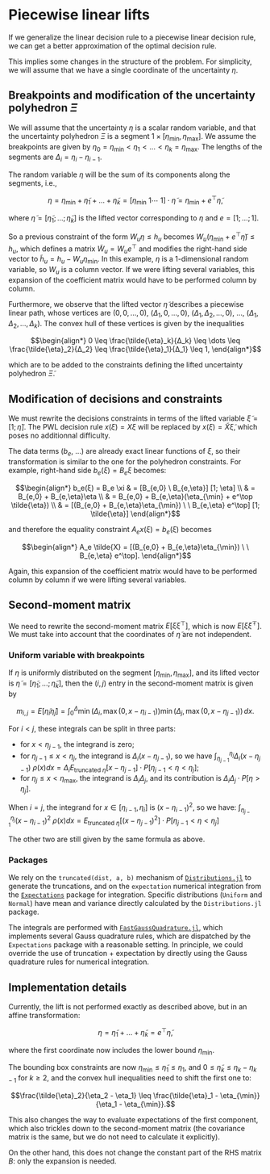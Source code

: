 # Piecewise linear lifts

If we generalize the linear decision rule to a piecewise linear decision rule, we can get a better approximation of the optimal decision rule.

This implies some changes in the structure of the problem.
For simplicity, we will assume that we have a single coordinate of the uncertainty $η$.

## Breakpoints and modification of the uncertainty polyhedron $Ξ$

We will assume that the uncertainty $η$ is a scalar random variable, and that the uncertainty polyhedron $\Xi$ is a segment ${1} \times [η_{\min}, η_{\max}]$.
We assume the breakpoints are given by $η_0 = η_{\min} < η_1 < \dots < η_k = η_{\max}$.
The lengths of the segments are $Δ_i = η_i - η_{i-1}$.

The random variable $\eta$ will be the sum of its components along the segments, i.e.,
```math
\eta = \eta_{\min} + \tilde{\eta}_1 + \dots + \tilde{\eta}_k = [\eta_{\min} \ 1 \cdots \ 1] \cdot \tilde{\eta} = \eta_{\min} + e^\top \tilde{\eta},
```
where $\tilde{\eta} = [\tilde{\eta}_1; \dots; \tilde{\eta}_k]$ is the lifted vector corresponding to $\eta$ and $e = [1; \dots; 1]$.

So a previous constraint of the form $W_u \eta \leq h_u$ becomes $W_u (\eta_{\min} + e^\top \tilde{\eta}) \leq h_u$, which defines a matrix $\tilde{W}_u = W_u e^\top$ and modifies the right-hand side vector to $\tilde{h}_u = h_u - W_u \eta_{\min}$.
In this example, $\eta$ is a 1-dimensional random variable, so $W_u$ is a column vector.
If we were lifting several variables, this expansion of the coefficient matrix would have to be performed column by column.

Furthermore, we observe that the lifted vector $\tilde{\eta}$ describes a piecewise linear path, whose vertices are
$(0, 0, \ldots, 0)$, $(\Delta_1, 0, \ldots, 0)$, $(\Delta_1, \Delta_2, \ldots, 0)$, $\ldots$, $(\Delta_1, \Delta_2, \ldots, \Delta_k)$.
The convex hull of these vertices is given by the inequalities
```math
\begin{align*}
0 \leq \frac{\tilde{\eta}_k}{Δ_k} \leq \dots \leq \frac{\tilde{\eta}_2}{Δ_2} \leq \frac{\tilde{\eta}_1}{Δ_1} \leq 1,
\end{align*}
```
which are to be added to the constraints defining the lifted uncertainty polyhedron $\tilde{\Xi}$.

## Modification of decisions and constraints

We must rewrite the decisions constraints in terms of the lifted variable $\tilde{\xi} = [1; \tilde{\eta}]$.
The PWL decision rule $x(\xi) = X \xi$ will be replaced by $x(\xi) = \tilde{X} \tilde{\xi}$, which poses no additionnal difficulty.

The data terms ($b_e$, ...) are already exact linear functions of $\xi$, so their transformation is similar to the one for the polyhedron constraints.
For example, right-hand side $b_e(ξ) = B_e \xi$ becomes:
```math
\begin{align*}
b_e(ξ) = B_e \xi & = [B_{e,0} \ B_{e,\eta}] [1; \eta] \\
& = B_{e,0} + B_{e,\eta}\eta \\
& = B_{e,0} + B_{e,\eta}(\eta_{\min} + e^\top \tilde{\eta}) \\
& = [(B_{e,0} + B_{e,\eta}\eta_{\min}) \ \ B_{e,\eta} e^\top] [1; \tilde{\eta}]
\end{align*}
```
and therefore the equality constraint $A_e x(ξ) = b_e(ξ)$ becomes
```math
\begin{align*}
A_e \tilde{X} = [(B_{e,0} + B_{e,\eta}\eta_{\min}) \ \ B_{e,\eta} e^\top].
\end{align*}
```

Again, this expansion of the coefficient matrix would have to be performed column by column if we were lifting several variables.

## Second-moment matrix

We need to rewrite the second-moment matrix $E[ξ ξ^\top]$, which is now $E[\tilde{\xi} \tilde{\xi}^\top]$.
We must take into account that the coordinates of $\tilde{\eta}$ are not independent.

### Uniform variable with breakpoints

If $\eta$ is uniformly distributed on the segment $[η_{\min}, η_{\max}]$, and its lifted vector is $\tilde{\eta} = [\tilde{\eta}_1; \dots; \tilde{\eta}_k]$, then the $(i,j)$ entry in the second-moment matrix is given by
```math
m_{i,j} = E[\tilde{\eta}_i \tilde{\eta}_j]
= \int_0^\Delta \min(\Delta_i, \max(0, x - \eta_{i-1})) \min(\Delta_j, \max(0, x - \eta_{j-1})) \, dx.
```

For $i < j$, these integrals can be split in three parts:
- for $x < \eta_{j-1}$, the integrand is zero;
- for $\eta_{j-1} \leq x < \eta_j$, the integrand is $\Delta_i (x - \eta_{j-1})$, so we have $\int_{\eta_{j-1}}^{\eta_j} \Delta_i (x - \eta_{j-1}) \ \rho(x) dx = \Delta_i E_{\text{truncated }\eta}[x - \eta_{j-1}] \cdot P[\eta_{j-1} < \eta < \eta_j]$;
- for $\eta_j \leq x < \eta_{\max}$, the integrand is $\Delta_i \Delta_j$, and its contribution is $\Delta_i \Delta_j \cdot P[\eta > \eta_{j}]$.

When $i = j$, the integrand for $x \in [\eta_{i-1}, \eta_i]$ is $(x - \eta_{i-1})^2$, so we have: $\int_{\eta_{j-1}}^{\eta_j} (x - \eta_{i-1})^2 \ \rho(x) dx = E_{\text{truncated }\eta}[(x - \eta_{j-1})^2] \cdot P[\eta_{j-1} < \eta < \eta_j]$

The other two are still given by the same formula as above.

### Packages

We rely on the `truncated(dist, a, b)` mechanism of [`Distributions.jl`](https://juliastats.org/Distributions.jl/stable/truncate) to generate the truncations, and on the `expectation` numerical integration from the [`Expectations`](https://quantecon.github.io/Expectations.jl/dev/) package for integration.
Specific distributions (`Uniform` and `Normal`) have mean and variance directly calculated by the `Distributions.jl` package.

The integrals are performed with [`FastGaussQuadrature.jl`](https://juliaapproximation.github.io/FastGaussQuadrature.jl/stable/), which implements several Gauss quadrature rules, which are dispatched by the `Expectations` package with a reasonable setting.
In principle, we could override the use of truncation + expectation by directly using the Gauss quadrature rules for numerical integration.

## Implementation details

Currently, the lift is not performed exactly as described above, but in an affine transformation:
```math
\eta = \tilde{\eta}_1 + \dots + \tilde{\eta}_k = e^\top \tilde{\eta},
```
where the first coordinate now includes the lower bound $\eta_{\min}$.

The bounding box constraints are now $\eta_{\min} \leq \tilde{\eta}_1 \leq \eta_1$, and $0 \leq \tilde{\eta}_k \leq \eta_{k} - \eta_{k-1}$ for $k \geq 2$, and the convex hull inequalities need to shift the first one to:
```math
\frac{\tilde{\eta}_2}{\eta_2 - \eta_1} \leq \frac{\tilde{\eta}_1 - \eta_{\min}}{\eta_1 - \eta_{\min}}.
```

This also changes the way to evaluate expectations of the first component, which also trickles down to the second-moment matrix (the covariance matrix is the same, but we do not need to calculate it explicitly).

On the other hand, this does not change the constant part of the RHS matrix $B$: only the expansion is needed.
